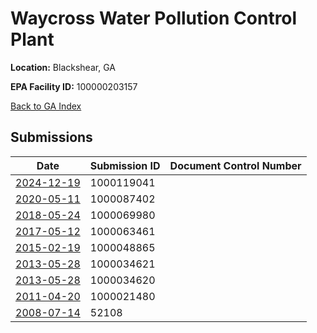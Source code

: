 # Waycross Water Pollution Control Plant

**Location:** Blackshear, GA

**EPA Facility ID:** 100000203157

[Back to GA Index](../../index.md)

## Submissions

| Date | Submission ID | Document Control Number |
|------|--------------|-------------------------|
| [2024-12-19](submissions/1000119041.md) | 1000119041 |  |
| [2020-05-11](submissions/1000087402.md) | 1000087402 |  |
| [2018-05-24](submissions/1000069980.md) | 1000069980 |  |
| [2017-05-12](submissions/1000063461.md) | 1000063461 |  |
| [2015-02-19](submissions/1000048865.md) | 1000048865 |  |
| [2013-05-28](submissions/1000034621.md) | 1000034621 |  |
| [2013-05-28](submissions/1000034620.md) | 1000034620 |  |
| [2011-04-20](submissions/1000021480.md) | 1000021480 |  |
| [2008-07-14](submissions/52108.md) | 52108 |  |
